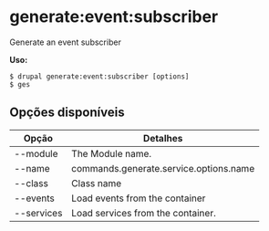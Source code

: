 # generate:event:subscriber
Generate an event subscriber

**Uso:**
```
$ drupal generate:event:subscriber [options]
$ ges  
```

## Opções disponíveis
Opção | Detalhes
-------|-------------
--module | The Module name.
--name | commands.generate.service.options.name
--class | Class name
--events | Load events from the container
--services | Load services from the container.
